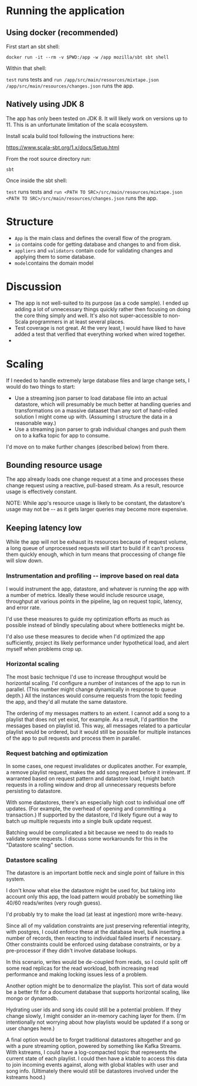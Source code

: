 # Running the application

## Using docker (recommended)

First start an sbt shell:

```docker run -it --rm -v $PWD:/app -w /app mozilla/sbt sbt shell```

Within that shell:

```test``` runs tests and ```run /app/src/main/resources/mixtape.json /app/src/main/resources/changes.json``` runs the app.

## Natively using JDK 8

The app has only been tested on JDK 8.  It will likely work on versions up to 11.  This is an unfortunate limitation of the scala ecosystem.

Install scala build tool following the instructions here:

https://www.scala-sbt.org/1.x/docs/Setup.html

From the root source directory run:

```sbt```

Once inside the sbt shell:

```test``` runs tests and ```run <PATH TO SRC>/src/main/resources/mixtape.json <PATH TO SRC>/src/main/resources/changes.json``` runs the app.

# Structure
* ```App``` is the main class and defines the overall flow of the program.  
* ```io``` contains code for getting database and changes to and from disk.
* ```appliers``` and ```validators``` contain code for validating changes and applying them to some database.
* ```model```contains the domain model

# Discussion
* The app is not well-suited to its purpose (as a code sample).  I ended up adding a lot of unnecessary things quickly rather then focusing on doing the core thing simply and well.  It's also not super-accessible to non-Scala programmers in at least several places.  
* Test coverage is not great.  At the very least, I would have liked to have added a test that verified that everything worked when wired together.  
*
   
# Scaling 
If I needed to handle extremely large database files and large change sets, I would do two things to start:

* Use a streaming json parser to  load database file into an actual datastore, which will presumably be much better at handling queries and transformations on a massive dataaset than any sort of hand-rolled solution I might come up with.  (Assuming I structure the data in a reasonable way.)
* Use a streaming json parser to grab individual changes and push them on to a kafka topic for app to consume.     

I'd move on to make further changes (described below) from there.

## Bounding resource usage

The app already loads one change request at a time and processes these change request using a reactive, pull-based stream.  As a result, resource usage is effectively constant.  

NOTE:  While app's resource usage is likely to be constant, the datastore's usage may not be -- as it gets larger queries may become more expensive.

## Keeping latency low

While the app will not be exhaust its resources because of request volume, a long queue of unprocessed requests will start to build if it can't process them quickly enough, which in turn means that proccessing of change file will slow down.  

### Instrumentation and profiling -- improve based on real data

I would instrument the app, datastore, and whatever is running the app with a number of metrics.  Ideally these would include resource usage, throughput at various points in the pipeline, lag on request topic, latency, and error rate.

I'd use these measures to guide my optimization efforts as much as possible instead of blindly speculating about where bottlenecks might be.

I'd also use these measures to decide when I'd optimized the app sufficiently, project its likely performance under hypothetical load, and alert myself when problems crop up.

### Horizontal scaling 
The most basic technique I'd use to increase throughput would be horizontal scaling.  I'd configure a number of instances of the app to run in parallel.  (This number might change dynamically in response to queue depth.)  All the instances would consume requests from the topic feeding the app, and they'd all mutate the same datastore.

The ordering of my messages matters to an extent.  I cannot add a song to a playlist that does not yet exist, for example.  As a result, I'd partition the messages based on playlist id.  This way, all messages related to a particular playlist would be ordered, but it would still be possible for multiple instances of the app to pull requests and process them in parallel.

### Request batching and optimization

In some cases, one request invalidates or duplicates another.  For example, a remove playlist request, makes the add song request before it irrelevant.  If warranted based on request pattern and datastore load, I might batch requests in a rolling window and drop all unnecessary requests before persisting to datastore.

With some datastores, there's an especially high cost to individual one off updates.  (For example, the overhead of opening and committing a transaction.)  If supported by the datastore, I'd likely figure out a way to batch up multiple requests into a single bulk update request.

Batching would be complicated a bit because we need to do reads to validate some requests.  I discuss some workarounds for this in the "Datastore scaling" section.

### Datastore scaling

The datastore is an important bottle neck and single point of failure in this system.

I don't know what else the datastore might be used for, but taking into account only this app, the load pattern would probably be something like 40/60 reads/writes (very rough guess).  

I'd probably try to make the load (at least at ingestion) more write-heavy.

Since all of my validation constraints are just preserving referential integrity, with postgres, I could enforce these at the database level, bulk inserting a number of records, then reacting to individual failed inserts if necessary.  Other constraints could be enforced using database constraints, or by a pre-processor if they didn't involve database lookups.

In this scenario, writes would be de-coupled from reads, so I could split off some read replicas for the read workload, both increasing read performance and making locking issues less of a problem.

Another option might be to denormalize the playlist.  This sort of data would be a better fit for a document database that supports horizontal scaling, like mongo or dynamodb.  

Hydrating user ids and song ids could still be a potential problem.  If they change slowly, I might consider an in-memory caching layer for them.  (I'm intentionally not worrying about how playlists would be updated if a song or user changes here.)

A final option would be to forget traditional datastores altogether and go with a pure streaming option, powered by something like Kafka Streams.  With kstreams, I could have a log-compacted topic that represents the current state of each playlist.  I could then have a ktable to access this data to join incoming events against, along with global ktables with user and song info.  (Ultimately there would still be datastores involved under the kstreams hood.)  